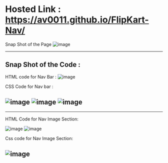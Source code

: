 # Hosted Link : https://av0011.github.io/FlipKart-Nav/

Snap Shot of the Page
![image](https://github.com/Av0011/FlipKart-Nav/assets/126654288/edda6b17-2a0f-4120-86a6-6c232b448094)

----
Snap Shot of the Code :
--
HTML code for Nav Bar :
![image](https://github.com/Av0011/FlipKart-Nav/assets/126654288/0e17600d-f986-42db-b48e-47886b9bd662)

CSS Code for Nav bar : 

![image](https://github.com/Av0011/FlipKart-Nav/assets/126654288/35eaff87-dfc1-4e1a-ab33-995d5fad6042)
![image](https://github.com/Av0011/FlipKart-Nav/assets/126654288/b9d8b62e-d633-4d18-89ad-d7f6892840f5)
![image](https://github.com/Av0011/FlipKart-Nav/assets/126654288/fbb0fcb3-f524-48df-ac06-b43cb35b9ca2)
-----------
-----------


HTML Code for Nav Image Section: 

![image](https://github.com/Av0011/FlipKart-Nav/assets/126654288/462dcc7d-4938-4ebc-a4aa-a3245cf1032c)
![image](https://github.com/Av0011/FlipKart-Nav/assets/126654288/d0f7c799-88ee-4284-9d05-24603ba21ca1)

Css code for Nav Image Section: 

![image](https://github.com/Av0011/FlipKart-Nav/assets/126654288/35db9519-5f5f-4489-8a86-4e1cd1bb907a)
------
